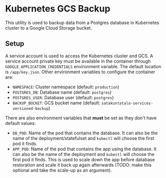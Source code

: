 Kubernetes GCS Backup
=====================
This utility is used to backup data from a Postgres database in Kubernetes cluster to a Google Cloud Storage bucket.

Setup
-----
A service account is used to access the Kubernetes cluster and GCS. A service account private key must be available in the container through `GOOGLE_APPLICATION_CREDENTIALS` environment variable. The default location is `/app/key.json`. Other environment variables to configure the container are:

- `NAMESPACE`: Cluster namespace (default: `production`)
- `POSTGRES_DB`: Database name (default: `postgres`)
- `POSTGRES_USER`: Database user (default: `postgres`)
- `BACKUP_BUCKET`: GCS bucket name (default: `satakuntatalo-services-versioned-backup`)

There are also environment variables that **must** be set as they don't have default values:

- `DB_POD`: Name of the pod that contains the database. It can also be the name of the deployment/statefulset and `kubectl` will choose the first pod it finds.
- `APP_POD`: Name of the pod that contains the app using the database. It can also be the name of the deployment and `kubectl` will choose the first pod it finds. This is used to scale down the app before database restoration and scale it back up again afterwards (TODO: make this optional and take the scale-up as an argument).
